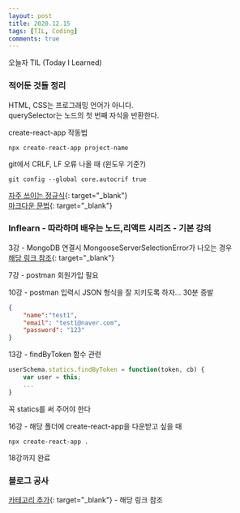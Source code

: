 ```yaml
---
layout: post
title: 2020.12.15
tags: [TIL, Coding]
comments: true
---
```


오늘자 TIL (Today I Learned)
### 적어둔 것들 정리

HTML, CSS는 프로그래밍 언어가 아니다.  
querySelector는 노드의 첫 번째 자식을 반환한다.

create-react-app 작동법

```terminal
npx create-react-app project-name
```

git에서 CRLF, LF 오류 나올 때 (윈도우 기준?)

```terminal
git config --global core.autocrif true
```

[자주 쓰이는 정규식](https://gocoding.tistory.com/93){: target="_blank"}  
[마크다운 문법](https://velog.io/@wonhs717/마크다운Markdown-문법-ytk5zemk0x){: target="_blank"}


### Inflearn - 따라하며 배우는 노드,리액트 시리즈 - 기본 강의

3강 - MongoDB 연결시 MongooseServerSelectionError가 나오는 경우  
[해당 링크 참조](https://www.inflearn.com/questions/29435){: target="_blank"}

7강 - postman 회원가입 필요

10강 - postman 입력시 JSON 형식을 잘 지키도록 하자... 30분 증발

```json
{
    "name":"test1",
    "email": "test1@naver.com",
    "password": "123"
}
```

13강 - findByToken 함수 관련

```javascript
userSchema.statics.findByToken = function(token, cb) {
    var user = this;
    ...
}
```

꼭 statics를 써 주어야 한다


16강 - 해당 폴더에 create-react-app을 다운받고 싶을 때

```terminal
npx create-react-app .
```

18강까지 완료


### 블로그 공사

[카테고리 추가](https://stynxh.github.io/2019-09-29-github-blog-with-beautiful-jekyll-theme-category-setting_kor/){: target="_blank"} - 해당 링크 참조